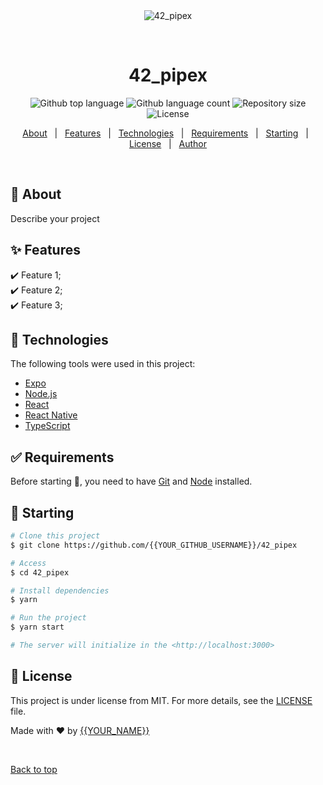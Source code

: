 <div align="center" id="top"> 
  <img src="./.github/app.gif" alt="42_pipex" />

  &#xa0;

  <!-- <a href="https://42_pipex.netlify.app">Demo</a> -->
</div>

<h1 align="center">42_pipex</h1>

<p align="center">
  <img alt="Github top language" src="https://img.shields.io/github/languages/top/{{YOUR_GITHUB_USERNAME}}/42_pipex?color=56BEB8">

  <img alt="Github language count" src="https://img.shields.io/github/languages/count/{{YOUR_GITHUB_USERNAME}}/42_pipex?color=56BEB8">

  <img alt="Repository size" src="https://img.shields.io/github/repo-size/{{YOUR_GITHUB_USERNAME}}/42_pipex?color=56BEB8">

  <img alt="License" src="https://img.shields.io/github/license/{{YOUR_GITHUB_USERNAME}}/42_pipex?color=56BEB8">

  <!-- <img alt="Github issues" src="https://img.shields.io/github/issues/{{YOUR_GITHUB_USERNAME}}/42_pipex?color=56BEB8" /> -->

  <!-- <img alt="Github forks" src="https://img.shields.io/github/forks/{{YOUR_GITHUB_USERNAME}}/42_pipex?color=56BEB8" /> -->

  <!-- <img alt="Github stars" src="https://img.shields.io/github/stars/{{YOUR_GITHUB_USERNAME}}/42_pipex?color=56BEB8" /> -->
</p>

<!-- Status -->

<!-- <h4 align="center"> 
	🚧  42_pipex 🚀 Under construction...  🚧
</h4> 

<hr> -->

<p align="center">
  <a href="#dart-about">About</a> &#xa0; | &#xa0; 
  <a href="#sparkles-features">Features</a> &#xa0; | &#xa0;
  <a href="#rocket-technologies">Technologies</a> &#xa0; | &#xa0;
  <a href="#white_check_mark-requirements">Requirements</a> &#xa0; | &#xa0;
  <a href="#checkered_flag-starting">Starting</a> &#xa0; | &#xa0;
  <a href="#memo-license">License</a> &#xa0; | &#xa0;
  <a href="https://github.com/{{YOUR_GITHUB_USERNAME}}" target="_blank">Author</a>
</p>

<br>

## :dart: About ##

Describe your project

## :sparkles: Features ##

:heavy_check_mark: Feature 1;\
:heavy_check_mark: Feature 2;\
:heavy_check_mark: Feature 3;

## :rocket: Technologies ##

The following tools were used in this project:

- [Expo](https://expo.io/)
- [Node.js](https://nodejs.org/en/)
- [React](https://pt-br.reactjs.org/)
- [React Native](https://reactnative.dev/)
- [TypeScript](https://www.typescriptlang.org/)

## :white_check_mark: Requirements ##

Before starting :checkered_flag:, you need to have [Git](https://git-scm.com) and [Node](https://nodejs.org/en/) installed.

## :checkered_flag: Starting ##

```bash
# Clone this project
$ git clone https://github.com/{{YOUR_GITHUB_USERNAME}}/42_pipex

# Access
$ cd 42_pipex

# Install dependencies
$ yarn

# Run the project
$ yarn start

# The server will initialize in the <http://localhost:3000>
```

## :memo: License ##

This project is under license from MIT. For more details, see the [LICENSE](LICENSE.md) file.


Made with :heart: by <a href="https://github.com/{{YOUR_GITHUB_USERNAME}}" target="_blank">{{YOUR_NAME}}</a>

&#xa0;

<a href="#top">Back to top</a>
